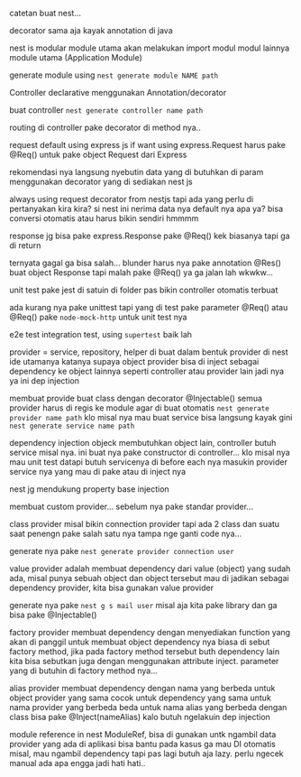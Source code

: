 catetan buat nest...

decorator sama aja kayak annotation di java

nest is modular module utama akan melakukan import modul modul lainnya module utama (Application Module)

generate module using `nest generate module NAME path`

Controller declarative menggunakan Annotation/decorator

buat controller `nest generate controller name path`

routing di controller pake decorator di method nya..

request default using express js if want using express.Request harus pake @Req() untuk pake object Request dari Express

rekomendasi nya langsung nyebutin data yang di butuhkan di param menggunakan decorator yang di sediakan nest js

always using request decorator from nestjs
tapi ada yang perlu di pertanyakan kira kira? si nest ini nerima data nya default nya apa ya? bisa conversi otomatis atau harus bikin sendiri hmmmm

response jg bisa pake express.Response pake @Req() kek biasanya tapi ga di return

ternyata gagal ga bisa salah... blunder harus nya pake annotation  @Res() buat object Response tapi malah pake @Req() ya ga jalan lah wkwkw...

unit test pake jest di satuin di folder pas bikin controller otomatis terbuat

ada kurang nya pake unittest tapi yang di test pake parameter @Req() atau @Req()
pake `node-mock-http` untuk unit test nya

e2e test integration test, using `supertest` baik lah

provider = service, repository, helper di buat dalam bentuk provider di nest
ide utamanya katanya supaya object provider bisa di inject sebagai dependency ke object lainnya seperti controller atau provider lain jadi nya ya ini dep injection

membuat provide buat class dengan decorator @Injectable() semua provider harus di regis
ke module agar di buat otomatis `nest generate provider name path` klo misal nya mau buat service bisa langsung kayak gini `nest generate service name path`

dependency injection objeck membutuhkan object lain, controller butuh service misal nya.
ini buat nya pake constructor di controller... klo misal nya mau unit test datapi butuh servicenya di before each nya masukin provider service nya yang mau di pake atau di inject nya

nest jg mendukung property base injection

membuat custom provider... sebelum nya pake standar provider...

class provider misal bikin connection provider tapi ada 2 class dan suatu saat penengn pake salah satu nya tampa nge ganti code nya...

generate nya pake `nest generate provider connection user`

value provider adalah membuat dependency dari value (object) yang sudah ada, misal punya sebuah object dan object tersebut mau di jadikan sebagai dependency provider, kita bisa gunakan value provider

generate nya pake `nest g s mail user` misal aja kita pake library dan ga bisa pake @Injectable()


factory provider membuat dependency dengan menyediakan function yang akan di panggil untuk membuat object dependency nya biasa di sebut factory method, jika pada factory method tersebut buth dependency lain kita bisa sebutkan juga dengan menggunakan attribute inject. parameter yang di butuhin di factory method nya...

alias provider membuat dependency dengan nama yang berbeda untuk object provider yang sama
cocok untuk dependency yang sama untuk nama provider yang berbeda beda untuk nama
alias yang berbeda dengan class bisa pake @Inject(nameAlias) kalo butuh ngelakuin
dep injection


module reference in nest ModuleRef, bisa di gunakan untk ngambil data provider yang 
ada di aplikasi bisa bantu pada kasus ga mau DI otomatis misal, mau ngambil dependency 
tapi pas lagi butuh aja lazy. perlu ngecek manual ada apa engga jadi hati hati..